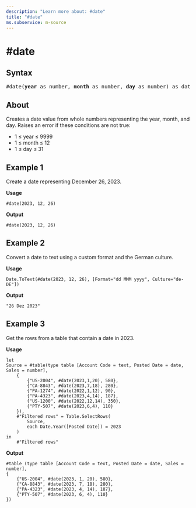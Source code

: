 ```yaml
---
description: "Learn more about: #date"
title: "#date"
ms.subservice: m-source
---
```

# #date

## Syntax

<pre>
#date(<b>year</b> as number, <b>month</b> as number, <b>day</b> as number) as date
</pre>

## About

Creates a date value from whole numbers representing the year, month, and day. Raises an error if these conditions are not true:

* 1 ≤ year ≤ 9999
* 1 ≤ month ≤ 12
* 1 ≤ day ≤ 31

## Example 1

Create a date representing December 26, 2023.

**Usage**

```powerquery-m
#date(2023, 12, 26)
```

**Output**

`#date(2023, 12, 26)`

## Example 2

Convert a date to text using a custom format and the German culture.

**Usage**

```powerquery-m
Date.ToText(#date(2023, 12, 26), [Format="dd MMM yyyy", Culture="de-DE"])
```

**Output**

`"26 Dez 2023"`

## Example 3

Get the rows from a table that contain a date in 2023.

**Usage**

```powerquery-m
let
Source = #table(type table [Account Code = text, Posted Date = date, Sales = number],
    {
        {"US-2004", #date(2023,1,20), 580},
        {"CA-8843", #date(2023,7,18), 280},
        {"PA-1274", #date(2022,1,12), 90},
        {"PA-4323", #date(2023,4,14), 187},
        {"US-1200", #date(2022,12,14), 350},
        {"PTY-507", #date(2023,6,4), 110}
    }),
    #"Filtered rows" = Table.SelectRows(
        Source, 
        each Date.Year([Posted Date]) = 2023
    )
in
    #"Filtered rows"
```

**Output**

```powerquery-m
#table (type table [Account Code = text, Posted Date = date, Sales = number],
{
    {"US-2004", #date(2023, 1, 20), 580},
    {"CA-8843", #date(2023, 7, 18), 280},
    {"PA-4323", #date(2023, 4, 14), 187},
    {"PTY-507", #date(2023, 6, 4), 110}
})
```
